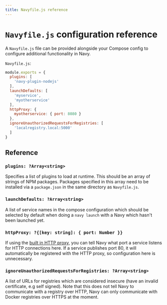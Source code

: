 ```yaml
---
title: Navyfile.js reference
---
```


`Navyfile.js` configuration reference
=====================================

A `Navyfile.js` file can be provided alongside your Compose config to configure additional functionality in Navy.

`Navyfile.js`:

```js
module.exports = {
  plugins: [
    'navy-plugin-nodejs'
  ],
  launchDefaults: [
    'myservice',
    'myotherservice'
  ],
  httpProxy: {
    myotherservice: { port: 8080 }
  },
  ignoreUnauthorizedRequestsForRegistries: [
    'localregistry.local:5000'
  ]
}
```


## Reference

### `plugins: ?Array<string>`

Specifies a list of plugins to load at runtime. This should be an array of strings of NPM packages. Packages specified in this array need to be installed via a `package.json` in the same directory as `Navyfile.js`.

### `launchDefaults: ?Array<string>`

A list of service names in the compose configuration which should be selected by default when doing a `navy launch` with a Navy which hasn't been launched yet.

### `httpProxy: ?{[key: string]: { port: Number }}`

If using the [built in HTTP proxy](http-proxy.md), you can tell Navy what port a service listens for HTTP connections here. If a service publishes port 80, it will automatically be registered with the HTTP proxy, so configuration here is unnecessary.

### `ignoreUnauthorizedRequestsForRegistries: ?Array<string>`

A list of URLs for registries which are considered insecure (have an invalid certificate, e.g self signed). Note that this does not tell Navy to communicate with a registry over HTTP, Navy can only communicate with Docker registries over HTTPS at the moment.
